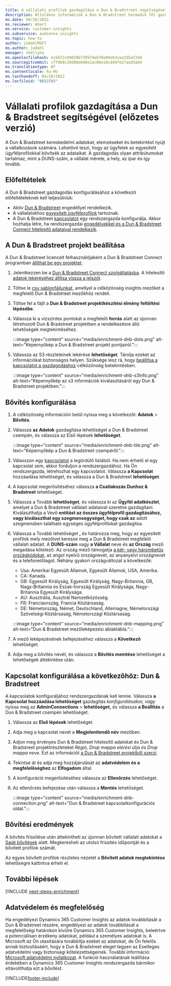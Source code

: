```yaml
---
title: A vállalati profilok gazdagítása a Dun & Bradstreet segítségével
description: Általános információk a Dun & Bradstreet harmadik fél gazdagodásáról.
ms.date: 04/26/2022
ms.reviewer: mhart
ms.service: customer-insights
ms.subservice: audience-insights
ms.topic: how-to
author: jodahlMSFT
ms.author: jodahl
manager: shellyha
ms.openlocfilehash: ecbbf2c94020bf395f4eb70a99a63cea335af2dd
ms.sourcegitcommit: cf74b8c20d88eb96e1ac86e18cd44fe27aad5ab9
ms.translationtype: HT
ms.contentlocale: hu-HU
ms.lasthandoff: 04/28/2022
ms.locfileid: "8653783"
---
```

# <a name="enrichment-of-company-profiles-with-dun--bradstreet-preview"></a>Vállalati profilok gazdagítása a Dun & Bradstreet segítségével (előzetes verzió)

A Dun & Bradstreet kereskedelmi adatokat, elemzéseket és betekintést nyújt a vállalkozások számára. Lehetővé teszi, hogy az ügyfelek az egyesített ügyfélprofilokkal bővítsék az adataikat. A gazdagodás olyan attribútumokat tartalmaz, mint a DUNS-szám, a vállalat mérete, a hely, az ipar és így tovább.

## <a name="prerequisites"></a>Előfeltételek

A Dun & Bradstreet gazdagodás konfigurálásához a következő előfeltételeknek kell teljesülniük:

- Aktív [Dun & Bradstreet](https://www.dnb.com/marketing/media/give-your-data-a-boost.html?source=microsoft_audience_insights) engedéllyel rendelkezik.
- A vállalatokhoz [egyesített ügyfélprofilok](customer-profiles.md) tartoznak.
- A Dun & Bradstreet [kapcsolatot](connections.md) egy rendszergazda konfigurálja. Akkor hozhatja létre, ha rendszergazdai [engedélyekkel és a Dun & Bradstreet Connect hitelesítő adataival rendelkezik](permissions.md#admin). 

## <a name="setting-up-your-dun--bradstreet-project"></a>A Dun & Bradstreet projekt beállítása

A Dun & Bradstreet licencelt felhasználójaként a Dun & Bradstreet Connect programban [állíthat be egy projektet](https://connect.dnb.com?lead_source=microsoft_audienceinsights). 


1. Jelentkezzen be a [Dun & Bradstreet Connect szolgáltatásba](https://connect.dnb.com?lead_source=microsoft_audienceinsights). A hitelesítő [adatok lekéréséhez állítsa vissza a jelszót](https://sso.dnb.com/signin/forgot-password?lead_source=microsoft_audienceinsights).

1. Töltse le [csv sablonfájlunkat](https://c360devenrichment.blob.core.windows.net/mapping/DnBCIdatamapping.csv), amellyel a célközönség insights mezőket a megfelelő Dun & Bradstreet mezőkhöz rendeli. 

1. Töltse fel a fájlt a **Dun & Bradstreet projektkészítési élmény feltöltési lépésébe**. 

1. Válassza ki a vízszintes pontokat a megfelelő **forrás** alatt az újonnan létrehozott Dun & Bradstreet projektben a rendelkezésre álló lehetőségek megtekintéséhez.

   :::image type="content" source="media/enrichment-dnb-dots.png" alt-text="Képernyőkép a Dun & Bradstreet projekt pontjairól.":::

1. Válassza az S3 részleteinek lekérése **lehetőséget**. Tárolja ezeket az információkat biztonságos helyen. Szüksége lesz rá, hogy [beállítsa a kapcsolatot a gazdagodáshoz](#configure-a-connection-for-dun--bradstreet) célközönség betekintésben. 

   :::image type="content" source="media/enrichment-dnb-s3info.png" alt-text="Képernyőkép az s3 információk kiválasztásáról egy Dun & Bradstreet projektben.":::



## <a name="configure-the-enrichment"></a>Bővítés konfigurálása

1. A célközönség információin belül nyissa meg a következőt: **Adatok** > **Bővítés**.

1. Válassza **az Adatok** gazdagítása lehetőséget a Dun & Bradstreet csempén, és válassza az Első lépések **lehetőséget**.

   :::image type="content" source="media/enrichment-dnb-tile.png" alt-text="Képernyőkép a Dun & Bradstreet csempéről.":::

1. Válasszon egy [kapcsolatot](connections.md) a legördülő listából. Ha nem érhető el egy kapcsolat sem, akkor forduljon a rendszergazdához. Ha Ön rendszergazda, létrehozhat egy kapcsolatot. Válassza **a Kapcsolat** hozzáadása lehetőséget, és válassza a Dun & Bradstreet **lehetőséget**. 

1. A kapcsolat megerősítéséhez válassza **a Csatlakozás Dunhoz & Bradstreet** lehetőséget.

1. Válassza a Tovább **lehetőséget**, és válassza ki az **Ügyfél adatkészlet**, amelyet a Dun & Bradstreet vállalati adataival szeretne gazdagítani. Kiválaszthatja a Vevő **entitást az összes ügyfélprofil gazdagításához, vagy kiválaszthat egy szegmensegységet, hogy csak az** adott szegmensben található egységes ügyfélprofilokat gazdagítsa.

1. Válassza a Tovább lehetőséget **,** és határozza meg, hogy az egyesített profilok mely mezőivel keresse meg a Dun & Bradstreet megfelelő vállalati adatait. A **DUNS-szám** vagy **a Vállalat** neve és **az Ország** mező megadása kötelező. Az ország mező támogatja [a két- vagy hárombetűs országkódokat](https://www.iso.org/iso-3166-country-codes.html), az angol nyelvű országnevet, az anyanyelvi országnevet és a telefonelőtagot. Néhány gyakori országváltozat a következők:

   * Usa: Amerikai Egyesült Államok, Egyesült Államok, USA, Amerika.
   * CA: Kanada.
   * GB: Egyesült Királyság, Egyesült Királyság, Nagy-Britannia, GB, Nagy-Britannia és Észak-Írország Egyesült Királysága, Nagy-Britannia Egyesült Királysága.
   * AU: Ausztrália, Ausztrál Nemzetközösség.
   * FR: Franciaország, Francia Köztársaság.
   * DE: Németország, Német, Deutschland, Allemagne, Németországi Szövetségi Köztársaság, Németországi Köztársaság.

   :::image type="content" source="media/enrichment-dnb-mapping.png" alt-text="Dun & Bradstreet mezőleképezési ablaktábla.":::

1. A mező leképezésének befejezéséhez válassza a **Következő** lehetőséget.

1. Adja meg a bővítés nevét, és válassza a **Bővítés memtése** lehetőséget a lehetőségek áttekintése után.


## <a name="configure-a-connection-for-dun--bradstreet"></a>Kapcsolat konfigurálása a következőhöz: Dun & Bradstreet 

A kapcsolatok konfiguráljához rendszergazdának kell lennie. Válassza **a Kapcsolat hozzáadása lehetőséget** gazdagítás *konfigurálásakor, vagy* nyissa meg az **AdminConnections** > **lehetőséget,** és válassza **a Beállítás** a Dun & Bradstreet csempén lehetőséget.

1. Válassza az **Első lépések** lehetőséget. 

1. Adja meg a kapcsolat nevét a **Megjelenítendő név** mezőben.

1. Adjon meg érvényes Dun & Bradstreet hitelesítő adatokat és Dun & Bradstreet projektrészleteket *Régió, Drop mappa elérési útja és Drop mappa neve*. Ezt az információt [a Dun & Bradstreet projektből szerzi](#setting-up-your-dun--bradstreet-project).

1. Tekintse át és adja meg hozzájárulását az **adatvédelem és a megfelelőséghez** az **Elfogadom** által.

1. A konfiguráció megerősítéséhez válassza az **Ellenőrzés** lehetőséget.

1. Az ellenőrzés befejezése után válassza a **Mentés** lehetőséget.
   
   :::image type="content" source="media/enrichment-dnb-connection.png" alt-text="Dun & Bradstreet kapcsolatkonfigurációs oldal.":::

## <a name="enrichment-results"></a>Bővítési eredmények

A bővítés frissítése után áttekintheti az újonnan bővített vállalati adatokat a [Saját bővítések](enrichment-hub.md) alatt. Megkeresheti az utolsó frissítés időpontját és a bővített profilok számát.

Az egyes bővített profilok részletes nézetét a **Bővített adatok megtekintése** lehetőségre kattintva érheti el.

## <a name="next-steps"></a>További lépések

[!INCLUDE [next-steps-enrichment](includes/next-steps-enrichment.md)]

## <a name="data-privacy-and-compliance"></a>Adatvédelem és megfelelőség

Ha engedélyezi Dynamics 365 Customer Insights az adatok továbbítását a Dun & Bradstreet részére, engedélyezi az adatok továbbítását a megfelelőségi határokon kívülre Dynamics 365 Customer Insights, beleértve a potenciálisan érzékeny adatokat, például a személyes adatokat is. A Microsoft az Ön utasítására továbbítja ezeket az adatokat, de Ön felelős annak biztosításáért, hogy a Dun & Bradstreet eleget tegyen az Esetleges adatvédelmi vagy biztonsági kötelezettségeinek. További információ: [Microsoft adatvédelmi nyilatkozat](https://go.microsoft.com/fwlink/?linkid=396732).
A funkció használatának leállítása érdekében a Dynamics 365 Customer Insights rendszergazda bármikor eltávolíthatja ezt a bővítést.


[!INCLUDE[footer-include](includes/footer-banner.md)]
